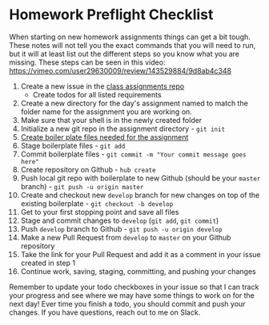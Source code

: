 # Homework Preflight Checklist

When starting on new homework assignments things can get a bit tough.
These notes will not tell you the exact commands that you will need to run, but it will at least list out the different steps so you know what you are missing.
These steps can be seen in this video: https://vimeo.com/user29630009/review/143529884/9d8ab4c348

1. Create a new issue in the [class assignments repo](https://github.com/tiy-lr-fee-2015-fall/assignments)
    * Create todos for all listed requirements
1. Create a new directory for the day's assignment named to match the folder name for the assignment you are working on.
2. Make sure that your shell is in the newly created folder
3. Initialize a new git repo in the assignment directory - `git init`
4. [Create boiler plate files needed for the assignment](project-structure.html)
5. Stage boilerplate files - `git add`
6. Commit boilerplate files - `git commit -m "Your commit message goes here"`
7. Create repository on Github - `hub create`
8. Push local git repo with boilerplate to new Github (should be your `master` branch) - `git push -u origin master`
9. Create and checkout new `develop` branch for new changes on top of the existing boilerplate - `git checkout -b develop`
10. Get to your first stopping point and save all files
11. Stage and commit changes to `develop` (`git add`, `git commit`)
12. Push `develop` branch to Github - `git push -u origin develop`
13. Make a new Pull Request from `develop` to `master` on your Github repository
14. Take the link for your Pull Request and add it as a comment in your issue created in step 1
15. Continue work, saving, staging, committing, and pushing your changes

Remember to update your todo checkboxes in your issue so that I can track your progress and see where we may have some things to work on for the next day!
Ever time you finish a todo, you should commit and push your changes.
If you have questions, reach out to me on Slack.

